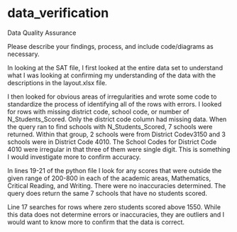 # data_verification

Data Quality Assurance

Please describe your findings, process, and include
code/diagrams as necessary.

In looking at the SAT file, I first looked at the entire data set to understand what I was looking at confirming my understanding of the data 
with the descriptions in the layout.xlsx file.

I then looked for obvious areas of irregularities and wrote some code to standardize the process of identifying all of the rows with errors.
I looked for rows with missing district code, school code, or number of N_Students_Scored. Only the district code column had missing data.
When the query ran to find schools with N_Students_Scored, 7 schools were returned. Within that group, 2 schools were from District Codev3150 and 
3 schools were in District Code 4010. The School Codes for District Code 4010 were irregular in that three of them were single digit. This is 
something I would investigate more to confirm accuracy.

In lines 19-21 of the python file I look for any scores that were outside the given range of 200-800 in each of the academic areas, Mathematics, 
Critical Reading, and Writing. There were no inaccuracies determined. The query does return the same 7 schools that have no students scored.

Line 17 searches for rows where zero students scored above 1550. While this data does not determine errors or inaccuracies, they are outliers 
and I would want to know more to confirm that the data is correct.

